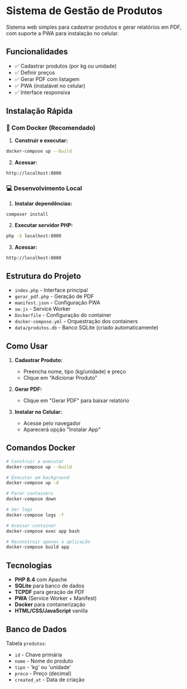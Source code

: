 # Sistema de Gestão de Produtos

Sistema web simples para cadastrar produtos e gerar relatórios em PDF, com suporte a PWA para instalação no celular.

## Funcionalidades

- ✅ Cadastrar produtos (por kg ou unidade)
- ✅ Definir preços
- ✅ Gerar PDF com listagem
- ✅ PWA (instalável no celular)
- ✅ Interface responsiva

## Instalação Rápida

### 🐳 Com Docker (Recomendado)

1. **Construir e executar:**
```bash
docker-compose up --build
```

2. **Acessar:**
```
http://localhost:8000
```

### 💻 Desenvolvimento Local

1. **Instalar dependências:**
```bash
composer install
```

2. **Executar servidor PHP:**
```bash
php -S localhost:8000
```

3. **Acessar:**
```
http://localhost:8000
```

## Estrutura do Projeto

- `index.php` - Interface principal
- `gerar_pdf.php` - Geração de PDF
- `manifest.json` - Configuração PWA
- `sw.js` - Service Worker
- `Dockerfile` - Configuração do container
- `docker-compose.yml` - Orquestração dos containers
- `data/produtos.db` - Banco SQLite (criado automaticamente)

## Como Usar

1. **Cadastrar Produto:**
   - Preencha nome, tipo (kg/unidade) e preço
   - Clique em "Adicionar Produto"

2. **Gerar PDF:**
   - Clique em "Gerar PDF" para baixar relatório

3. **Instalar no Celular:**
   - Acesse pelo navegador
   - Aparecerá opção "Instalar App"

## Comandos Docker

```bash
# Construir e executar
docker-compose up --build

# Executar em background
docker-compose up -d

# Parar containers
docker-compose down

# Ver logs
docker-compose logs -f

# Acessar container
docker-compose exec app bash

# Reconstruir apenas a aplicação
docker-compose build app
```

## Tecnologias

- **PHP 8.4** com Apache
- **SQLite** para banco de dados
- **TCPDF** para geração de PDF
- **PWA** (Service Worker + Manifest)
- **Docker** para containerização
- **HTML/CSS/JavaScript** vanilla

## Banco de Dados

Tabela `produtos`:
- `id` - Chave primária
- `nome` - Nome do produto
- `tipo` - 'kg' ou 'unidade'
- `preco` - Preço (decimal)
- `created_at` - Data de criação
